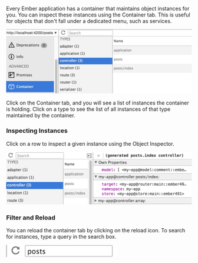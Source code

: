 Every Ember application has a container that maintains object instances for you. You can inspect these instances using the Container tab. This is useful for objects that don't fall under a dedicated menu, such as services.

<img src="../../images/guides/ember-inspector/container-screenshot.png" width="680" />

Click on the Container tab, and you will see a list of instances the container is holding. Click on a type to see the list of all instances of that type maintained by the container.

### Inspecting Instances

Click on a row to inspect a given instance using the Object Inspector.

<img src="../../images/guides/ember-inspector/container-object-inspector.png" width="680" />

### Filter and Reload

You can reload the container tab by clicking on the reload icon. To search for instances, type a query in the search box.

<img src="../../images/guides/ember-inspector/container-toolbar.png" width="300" />